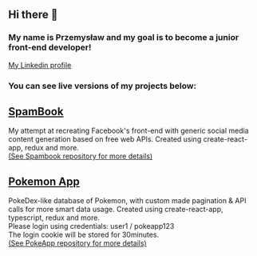 ## Hi there 👋
### My name is Przemysław and my goal is to become a junior front-end developer!
[My Linkedin profile](https://www.linkedin.com/in/pkolka/)

### You can see live versions of my projects below:

## [SpamBook](https://przkol.github.io/spambook/)  
My attempt at recreating Facebook's front-end with generic social media content generation based on free web APIs. Created using create-react-app, redux and more.  
[(See Spambook repository for more details)](https://github.com/przkol/spambook)

## [Pokemon App](https://pokeapp-pkolka.herokuapp.com/) 
PokeDex-like database of Pokemon, with custom made pagination & API calls for more smart data usage. Created using create-react-app, typescript, redux and more.  
Please login using credentials: user1 / pokeapp123  
The login cookie will be stored for 30minutes.  
[(See PokeApp repository for more details)](https://github.com/przkol/myapp)
<!--
**przkol/przkol** is a ✨ _special_ ✨ repository because its `README.md` (this file) appears on your GitHub profile.

Here are some ideas to get you started:
Hello 
- 🔭 I’m currently working on ...
- 🌱 I’m currently learning ...
- 👯 I’m looking to collaborate on ...
- 🤔 I’m looking for help with ...
- 💬 Ask me about ...
- 📫 How to reach me: ...
- 😄 Pronouns: ...
- ⚡ Fun fact: ...
-->
